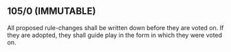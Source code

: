 ## 105/0 (IMMUTABLE)

All proposed rule-changes shall be written down before they are voted on. If they are adopted, they shall guide play in the form in which they were voted on.